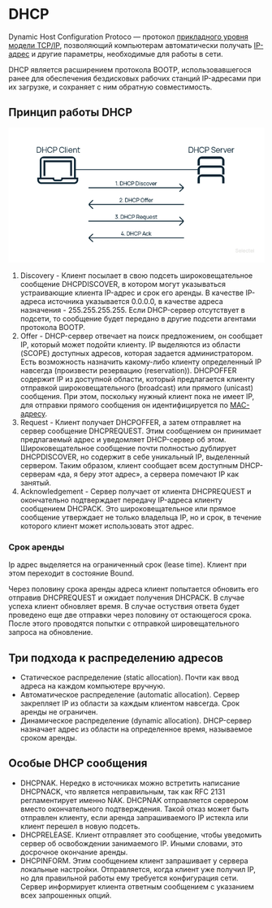 DHCP
========================

Dynamic Host Configuration Protoco — протокол [прикладного уровня модели TCP/IP](..%2FOSI%2F%D0%BF%D1%80%D0%B8%D0%BA%D0%BB%D0%B0%D0%B4%D0%BD%D0%BE%D0%B9%20%28L7%2C%20application%20layer%29.md),  позволяющий компьютерам автоматически получать [IP-адрес](..%2F%D0%9C%D0%B0%D1%80%D1%88%D1%80%D1%83%D1%82%D0%B8%D0%B7%D0%B0%D1%86%D0%B8%D1%8F%20%D0%B2%20%D1%81%D0%B5%D1%82%D1%8F%D1%85%2FIP%2FIP%20%D0%B0%D0%B4%D1%80%D0%B5%D1%81.md) и другие параметры, необходимые для работы в сети.

DHCP является расширением протокола BOOTP, использовавшегося ранее для обеспечения бездисковых рабочих станций IP-адресами при их загрузке, и сохраняет с ним обратную совместимость. 

## Принцип работы DHCP

![DHCP DORA](../../media/qownnotes-media-VEJqPC.png)

1. Discovery - Клиент посылает в свою подсеть широковещательное сообщение DHCPDISCOVER, в котором могут указываться устраивающие клиента IP-адрес и срок его аренды. В качестве IP-адреса источника указывается 0.0.0.0, в качестве адреса назначения - 255.255.255.255. Если DHCP-сервер отсутствует в подсети, то сообщение будет передано в другие подсети агентами протокола BOOTP.
2. Offer - DHCP-сервер отвечает на поиск предложением, он сообщает IP, который может подойти клиенту. IP выделяются из области (SCOPE) доступных адресов, которая задается администратором. Есть возможность назначить какому-либо клиенту определенный IP навсегда (произвести резервацию (reservation)). DHCPOFFER содержит IP из доступной области, который предлагается клиенту отправкой широковещательного (broadcast) или прямого (unicast) сообщения. При этом, поскольку нужный клиент пока не имеет IP, для отправки прямого сообщения он идентифицируется по [MAC-адресу](..%2F%D0%9C%D0%B0%D1%80%D1%88%D1%80%D1%83%D1%82%D0%B8%D0%B7%D0%B0%D1%86%D0%B8%D1%8F%20%D0%B2%20%D1%81%D0%B5%D1%82%D1%8F%D1%85%2FMAC%2FMAC.md).
3. Request - Клиент получает DHCPOFFER, а затем отправляет на сервер сообщение DHCPREQUEST. Этим сообщением он принимает предлагаемый адрес и уведомляет DHCP-сервер об этом. Широковещательное сообщение почти полностью дублирует DHCPDISCOVER, но содержит в себе уникальный IP, выделенный сервером. Таким образом, клиент сообщает всем доступным DHCP-серверам «да, я беру этот адрес», а сервера помечают IP как занятый.
4. Acknowledgement - Сервер получает от клиента DHCPREQUEST и окончательно подтверждает передачу IP-адреса клиенту сообщением DHCPACK. Это широковещательное или прямое сообщение утверждает не только владельца IP, но и срок, в течение которого клиент может использовать этот адрес.

### Срок аренды

Ip адрес выделяется на ограниченный срок (lease time). Клиент при этом переходит в состояние Bound.

Через половину срока аренды адреса клиент попытается обновить его отправив DHCPREQUEST и ожидает получения DHCPACK. В случае успеха клиент обновляет время. В случае остуствия ответа будет проведено еще две отправки через половину от остающегося срока. После этого проводятся попытки с отправкой шировещательного запроса на обновление.

## Три подхода к распределению адресов
- Статическое распределение (static allocation). Почти как ввод адреса на каждом компьютере вручную.
- Автоматическое распределение (automatic allocation). Сервер закрепляет IP из области за каждым клиентом навсегда. Срок аренды не ограничен.
- Динамическое распределение (dynamic allocation). DHCP-сервер назначает адрес из области на определенное время, называемое сроком аренды.

## Особые DHCP сообщения
- DHCPNAK. Нередко в источниках можно встретить написание DHCPNACK, что является неправильным, так как RFC 2131 регламентирует именно NAK. DHCPNAK отправляется сервером вместо окончательного подтверждения. Такой отказ может быть отправлен клиенту, если аренда запрашиваемого IP истекла или клиент перешел в новую подсеть.
- DHCPRELEASE. Клиент отправляет это сообщение, чтобы уведомить сервер об освобождении занимаемого IP. Иными словами, это досрочное окончание аренды.
- DHCPINFORM. Этим сообщением клиент запрашивает у сервера локальные настройки. Отправляется, когда клиент уже получил IP, но для правильной работы ему требуется конфигурация сети. Сервер информирует клиента ответным сообщением с указанием всех запрошенных опций.